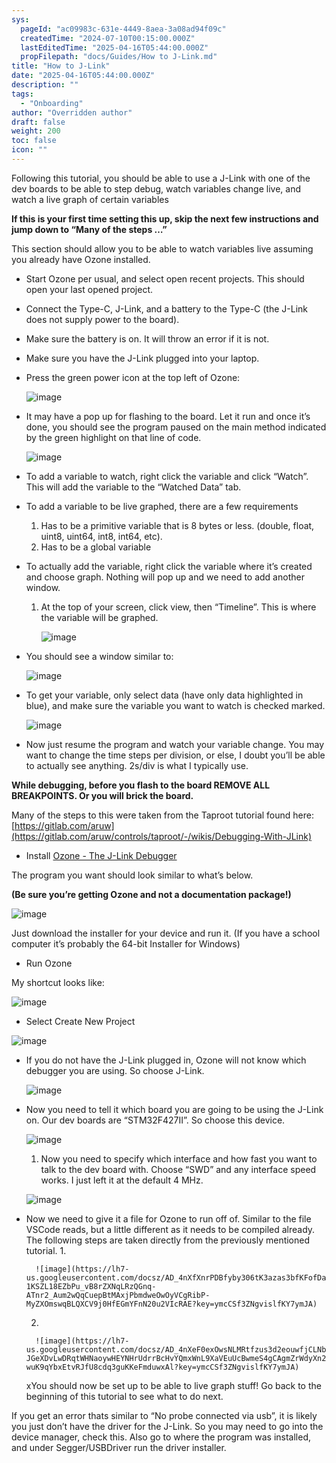 ```yaml
---
sys:
  pageId: "ac09983c-631e-4449-8aea-3a08ad94f09c"
  createdTime: "2024-07-10T00:15:00.000Z"
  lastEditedTime: "2025-04-16T05:44:00.000Z"
  propFilepath: "docs/Guides/How to J-Link.md"
title: "How to J-Link"
date: "2025-04-16T05:44:00.000Z"
description: ""
tags:
  - "Onboarding"
author: "Overridden author"
draft: false
weight: 200
toc: false
icon: ""
---
```


Following this tutorial, you should be able to use a J-Link with one of the dev boards to be able to step debug, watch variables change live, and watch a live graph of certain variables

**If this is your first time setting this up, skip the next few instructions and jump down to “Many of the steps …”**

This section should allow you to be able to watch variables live assuming you already have Ozone installed.

- Start Ozone per usual, and select open recent projects. This should open your last opened project.
- Connect the Type-C, J-Link, and a battery to the Type-C (the J-Link does not supply power to the board).
- Make sure the battery is on. It will throw an error if it is not.
- Make sure you have the J-Link plugged into your laptop.
- Press the green power icon at the top left of Ozone:

	![image](https://lh7-us.googleusercontent.com/docsz/AD_4nXdP3A4OMfzM_GJzlhvpkm8kCJgLotjg34mSOigQHKF2DEK_YGEYwWl6SDrtpMtQy4L1li7c-ppXwrpChbZEhSwgJLmFYj9yv-oNWbtxWaP2JVqAJ2ecfT5_AOrZrGagvszVrawYkqgc5WuvvcK5YITALtOK?key=ymcCSf3ZNgvislfKY7ymJA)
- It may have a pop up for flashing to the board. Let it run and once it’s done, you should see the program paused on the main method indicated by the green highlight on that line of code.

	![image](https://lh7-us.googleusercontent.com/docsz/AD_4nXczVFQK0sIbEzO3rZrQVAppSNV-en_5FnxIe0YpeJzzDp6VhOJDFIuPLf8i9YnvU74YDK_e0dhJ0VreVEsEO4tXosieL5Yf2DY-ZXOKHHijINLbEn5-ZT_tn7vWoM2ksxB-V8mgSH2DBr5t12vWVp43IR1D?key=ymcCSf3ZNgvislfKY7ymJA)
- To add a variable to watch, right click the variable and click “Watch”. This will add the variable to the “Watched Data” tab.
- To add a variable to be live graphed, there are a few requirements
	1. Has to be a primitive variable that is 8 bytes or less. (double, float, uint8, uint64, int8, int64, etc).
	2. Has to be a global variable
- To actually add the variable, right click the variable where it’s created and choose graph. Nothing will pop up and we need to add another window.
	1. At the top of your screen, click view, then “Timeline”. This is where the variable will be graphed.

		![image](https://lh7-us.googleusercontent.com/docsz/AD_4nXct2R9i5u2i5QNpE9ORK_MPT2AAiLVJasifyeI44kY74k473L3m5qlVt4tMkFblRoVSl7DLon-4CPLF-sIY1XwBXUBnT2WSiN_k29ibEplHEyi7bT1gAtYWpzdNyOuOdEW1BPazumYs03pBipOvfSgHjgug?key=ymcCSf3ZNgvislfKY7ymJA)
- You should see a window similar to:

	![image](https://lh7-us.googleusercontent.com/docsz/AD_4nXeK-NIOkrGsZ1Hoen0k-jj6rrgXUDVFtoJSxjLD9oq9XUCanVP-adrRbJvdE53OVp4OBzey3VsQYtulkfhbYpV5HvHOSb8JMExvB77UWnYb9v-xQznOgFxq7z-7U_8tzlIJImkWR_FjDpsrKA2PGaGA730?key=ymcCSf3ZNgvislfKY7ymJA)
- To get your variable, only select data (have only data highlighted in blue), and make sure the variable you want to watch is checked marked.

	![image](https://lh7-us.googleusercontent.com/docsz/AD_4nXf6m4nnt-CmR44hARinzCBzMpvATcrAXWoTzIG1YfkS5ci5fJUGUMW2weIMzHICg4ba9giAvh8-s04slp_EkT53As1eqnD917PH_jeLfCV6yEzBpdtzP0vbYAT_J7kNdvvaHTIOxLnFAAOEg5MXH6kovFi6?key=ymcCSf3ZNgvislfKY7ymJA)
- Now just resume the program and watch your variable change. You may want to change the time steps per division, or else, I doubt you’ll be able to actually see anything. 2s/div is what I typically use.

**While debugging, before you flash to the board REMOVE ALL BREAKPOINTS. Or you will brick the board.**

Many of the steps to this were taken from the Taproot tutorial found here: [https://gitlab.com/aruw](https://gitlab.com/aruw/controls/taproot/-/wikis/Debugging-With-JLink)

- Install [Ozone - The J-Link Debugger](https://www.segger.com/downloads/jlink/#J-LinkSoftwareAndDocumentationPack)

The program you want should look similar to what’s below.

**(Be sure you’re getting Ozone and not a documentation package!)**

![image](https://lh7-us.googleusercontent.com/docsz/AD_4nXcnl3y4K0RKoEwE8Rh1YRQ5XG2KqbK2gdYYSe5rqE0aIV_m_6jisKVhCl24gO-h5DqpUBNY8Vl0GXtVeoveKxa807W9IDFUNLnCal63tVc8e3o48x4fUmC1-1Xmbi9VAwxs1UWjqyGitQSb3Mmsgt52srt0?key=ymcCSf3ZNgvislfKY7ymJA)

Just download the installer for your device and run it. (If you have a school computer it’s probably the 64-bit Installer for Windows)

- Run Ozone

My shortcut looks like:

![image](https://lh7-us.googleusercontent.com/docsz/AD_4nXdUSv2Fo9E1GsREEgeYmWculwPU_pOf4USAtU1yNMWeGw40odmz3Tke8NdfkzyvjG8Gtb-wyktLVMOUL-b3QXw236K_wgQGP8xTb5J_8NojGJip_CuzZhVZELfr06CS5RoHvBJazy-BAXeyPtb2I4IEZWA?key=ymcCSf3ZNgvislfKY7ymJA)

- Select Create New Project

![image](https://lh7-us.googleusercontent.com/docsz/AD_4nXdST3cIhp9wFpw113bsWtJdPygjDIq8xOCYxIlS-UkyzCA55Kzbo-ZvvRnZ_wzaBHYws4NTESbRiq2IYClMTQ7WwLhm4Dmsqus1uAQUnL4qTu9CmkB1vaz-URYC7J9Pdt-cqKwYCYNp9MSgQgdZamU5N_U?key=ymcCSf3ZNgvislfKY7ymJA)

- If you do not have the J-Link plugged in, Ozone will not know which debugger you are using. So choose J-Link.

	![image](https://lh7-us.googleusercontent.com/docsz/AD_4nXeNU1SLP0zn-LUMM2eY5jRoXm3KtmAvmgn7aYoPd8kzfno-Y5tI-jf2rQtibbRdjSd8OG7a0HiLyjzy-ugOGWgiQ-q3s98F0l3CQoo0-E7a1VmmtRTFu1sjTMqT-LXu1JoFIHJGm5hbGMpCyTJmD4Ys_c1u?key=ymcCSf3ZNgvislfKY7ymJA)
- Now you need to tell it which board you are going to be using the J-Link on. Our dev boards are “STM32F427II”. So choose this device.

	![image](https://lh7-us.googleusercontent.com/docsz/AD_4nXfenhfCaCvv4APRdbHxQhupWUwm5hBB_3y-ancgXkuRT4NKXvICg2kODaalz7rvSNabrWmS3W2Roo2czlRl-BPKfIPDm1lETjpjjHCd0rjyLDePBEIBSzKMy5di-O0W3manHehFSVYWvW7iNXHALsVTKO8d?key=ymcCSf3ZNgvislfKY7ymJA)
	1. Now you need to specify which interface and how fast you want to talk to the dev board with. Choose “SWD” and any interface speed works. I just left it at the default 4 MHz.

	![image](https://lh7-us.googleusercontent.com/docsz/AD_4nXcA0RjJ6jm178yRUKllYdPl4Y82I86rcc3xS010pWkg_yB1o_a2PVhbc7Q4cq5Wv2xc94UMwE3DxD78V9N4r3MGHRxDp8KIdtqgdUPHQEQaBoMefkuNtAJLPrUWyNcCMd47mMlnGFAoUkCO8lMnBCRzQWIU?key=ymcCSf3ZNgvislfKY7ymJA)
- Now we need to give it a file for Ozone to run off of. Similar to the file VSCode reads, but a little different as it needs to be compiled already. The following steps are taken directly from the previously mentioned tutorial.
	1. 

		![image](https://lh7-us.googleusercontent.com/docsz/AD_4nXfXnrPDBfyby306tK3azas3bfKFofDaG6vDOevN0LCw7_S-1KSZL18EZbPu_vB8rZXNqLRzQGnq-ATnr2_Aum2wQqCuepBtMAxjPbmdweOwOyVCgRibP-MyZXOmswqBLQXCV9j0HfEGmYFnN20u2VIcRAE?key=ymcCSf3ZNgvislfKY7ymJA)
	2. 

		![image](https://lh7-us.googleusercontent.com/docsz/AD_4nXeF0exOwsNLMRtfzus3d2eouwfjCLNbVZc08fmjbklZH-JGeXDvLwDRqtWHNaoywHEYNHrUdrrBcHvYQmxWnL9XaVEuUcBwmeS4gCAgmZrWdyXn2lf99kAfW8-wuK9qYbxEtvRJfU8cdq3guKKeFmduwxAl?key=ymcCSf3ZNgvislfKY7ymJA)

	 xYou should now be set up to be able to live graph stuff! Go back to the beginning of this tutorial to see what to do next.

If you get an error thats similar to “No probe connected via usb”, it is likely you just don’t have the driver for the J-Link. So you may need to go into the device manager, check this. Also go to where the program was installed, and under Segger/USBDriver run the driver installer.
